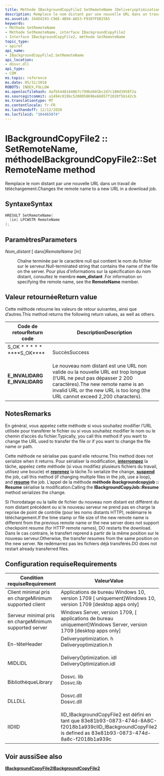 ```yaml
---
title: Méthode IBackgroundCopyFile2 SetRemoteName (Deliveryoptimization. h)
description: Remplace le nom distant par une nouvelle URL dans un travail de téléchargement.
ms.assetid: 344D4193-C96E-4B94-AA53-F9307FEB2565
keywords:
- Méthode SetRemoteName
- Méthode SetRemoteName, interface IBackgroundCopyFile2
- Interface IBackgroundCopyFile2, méthode SetRemoteName
topic_type:
- apiref
api_name:
- IBackgroundCopyFile2.SetRemoteName
api_location:
- dosvc.dll
api_type:
- COM
ms.topic: reference
ms.date: 05/31/2018
ROBOTS: INDEX,FOLLOW
ms.openlocfilehash: 4afb5448144867c799bd401bc2d7c180d3958f2a
ms.sourcegitcommit: a1494c819bc5200050696e66057f1020f5b142cb
ms.translationtype: MT
ms.contentlocale: fr-FR
ms.lasthandoff: 12/12/2020
ms.locfileid: "104465074"
---
```

# <a name="ibackgroundcopyfile2setremotename-method"></a><span data-ttu-id="6d524-106">IBackgroundCopyFile2 :: SetRemoteName, méthode</span><span class="sxs-lookup"><span data-stu-id="6d524-106">IBackgroundCopyFile2::SetRemoteName method</span></span>

<span data-ttu-id="6d524-107">Remplace le nom distant par une nouvelle URL dans un travail de téléchargement.</span><span class="sxs-lookup"><span data-stu-id="6d524-107">Changes the remote name to a new URL in a download job.</span></span>

## <a name="syntax"></a><span data-ttu-id="6d524-108">Syntaxe</span><span class="sxs-lookup"><span data-stu-id="6d524-108">Syntax</span></span>


```C++
HRESULT SetRemoteName(
  [in] LPCWSTR RemoteName
);
```



## <a name="parameters"></a><span data-ttu-id="6d524-109">Paramètres</span><span class="sxs-lookup"><span data-stu-id="6d524-109">Parameters</span></span>

<dl> <dt>

<span data-ttu-id="6d524-110">*Nom_distant* \[ dans\]</span><span class="sxs-lookup"><span data-stu-id="6d524-110">*RemoteName* \[in\]</span></span>
</dt> <dd>

<span data-ttu-id="6d524-111">Chaîne terminée par le caractère null qui contient le nom du fichier sur le serveur.</span><span class="sxs-lookup"><span data-stu-id="6d524-111">Null-terminated string that contains the name of the file on the server.</span></span> <span data-ttu-id="6d524-112">Pour plus d’informations sur la spécification du nom distant, consultez le membre **nom_distant** .</span><span class="sxs-lookup"><span data-stu-id="6d524-112">For information on specifying the remote name, see the **RemoteName** member.</span></span>

</dd> </dl>

## <a name="return-value"></a><span data-ttu-id="6d524-113">Valeur retournée</span><span class="sxs-lookup"><span data-stu-id="6d524-113">Return value</span></span>

<span data-ttu-id="6d524-114">Cette méthode retourne les valeurs de retour suivantes, ainsi que d’autres.</span><span class="sxs-lookup"><span data-stu-id="6d524-114">This method returns the following return values, as well as others.</span></span>



| <span data-ttu-id="6d524-115">Code de retour</span><span class="sxs-lookup"><span data-stu-id="6d524-115">Return code</span></span>                                                                                  | <span data-ttu-id="6d524-116">Description</span><span class="sxs-lookup"><span data-stu-id="6d524-116">Description</span></span>                                                                                                           |
|----------------------------------------------------------------------------------------------|-----------------------------------------------------------------------------------------------------------------------|
| <dl> <span data-ttu-id="6d524-117"><dt>S_OK \* \* \* \* \*</dt></span><span class="sxs-lookup"><span data-stu-id="6d524-117"><dt>\*\*\*\*S_OK\*\*\*\*</dt></span></span> </dl>     | <span data-ttu-id="6d524-118">Succès</span><span class="sxs-lookup"><span data-stu-id="6d524-118">Success</span></span><br/>                                                                                                    |
| <dl> <span data-ttu-id="6d524-119"><dt>**E_INVALIDARG**</dt></span><span class="sxs-lookup"><span data-stu-id="6d524-119"><dt>**E_INVALIDARG**</dt></span></span> </dl> | <span data-ttu-id="6d524-120">Le nouveau nom distant est une URL non valide ou la nouvelle URL est trop longue (l’URL ne peut pas dépasser 2 200 caractères).</span><span class="sxs-lookup"><span data-stu-id="6d524-120">The new remote name is an invalid URL or the new URL is too long (the URL cannot exceed 2,200 characters).</span></span><br/> |



 

## <a name="remarks"></a><span data-ttu-id="6d524-121">Notes</span><span class="sxs-lookup"><span data-stu-id="6d524-121">Remarks</span></span>

<span data-ttu-id="6d524-122">En général, vous appelez cette méthode si vous souhaitez modifier l’URL utilisée pour transférer le fichier ou si vous souhaitez modifier le nom ou le chemin d’accès du fichier.</span><span class="sxs-lookup"><span data-stu-id="6d524-122">Typically, you call this method if you want to change the URL used to transfer the file or if you want to change the file name or path.</span></span>

<span data-ttu-id="6d524-123">Cette méthode ne sérialise pas quand elle retourne.</span><span class="sxs-lookup"><span data-stu-id="6d524-123">This method does not serialize when it returns.</span></span> <span data-ttu-id="6d524-124">Pour sérialiser la modification, [**interrompez**](ibackgroundcopyjob-suspend.md) la tâche, appelez cette méthode (si vous modifiez plusieurs fichiers du travail, utilisez une boucle) et [**reprenez**](ibackgroundcopyjob-resume.md) la tâche.</span><span class="sxs-lookup"><span data-stu-id="6d524-124">To serialize the change, [**suspend**](ibackgroundcopyjob-suspend.md) the job, call this method (if changing multiple files in the job, use a loop), and [**resume**](ibackgroundcopyjob-resume.md) the job.</span></span> <span data-ttu-id="6d524-125">L’appel de la méthode **méthode ibackgroundcopyjob :: Resume** sérialise la modification.</span><span class="sxs-lookup"><span data-stu-id="6d524-125">Calling the **IBackgroundCopyJob::Resume** method serializes the change.</span></span>

<span data-ttu-id="6d524-126">Si l’horodatage ou la taille de fichier du nouveau nom distant est différent du nom distant précédent ou si le nouveau serveur ne prend pas en charge la reprise de point de contrôle (pour les noms distants HTTP), redémarre le téléchargement.</span><span class="sxs-lookup"><span data-stu-id="6d524-126">If the time stamp or file size of the new remote name is different from the previous remote name or the new server does not support checkpoint resume (for HTTP remote names), DO restarts the download.</span></span> <span data-ttu-id="6d524-127">Dans le cas contraire, le transfert reprend à partir de la même position sur le nouveau serveur.</span><span class="sxs-lookup"><span data-stu-id="6d524-127">Otherwise, the transfer resumes from the same position on the new server.</span></span> <span data-ttu-id="6d524-128">Ne redémarrez pas les fichiers déjà transférés.</span><span class="sxs-lookup"><span data-stu-id="6d524-128">DO does not restart already transferred files.</span></span>

## <a name="requirements"></a><span data-ttu-id="6d524-129">Configuration requise</span><span class="sxs-lookup"><span data-stu-id="6d524-129">Requirements</span></span>



| <span data-ttu-id="6d524-130">Condition requise</span><span class="sxs-lookup"><span data-stu-id="6d524-130">Requirement</span></span> | <span data-ttu-id="6d524-131">Valeur</span><span class="sxs-lookup"><span data-stu-id="6d524-131">Value</span></span> |
|-------------------------------------|-----------------------------------------------------------------------------------------------------|
| <span data-ttu-id="6d524-132">Client minimal pris en charge</span><span class="sxs-lookup"><span data-stu-id="6d524-132">Minimum supported client</span></span><br/> | <span data-ttu-id="6d524-133">Applications de bureau Windows 10, version 1709 \[ uniquement\]</span><span class="sxs-lookup"><span data-stu-id="6d524-133">Windows 10, version 1709 \[desktop apps only\]</span></span><br/>                                           |
| <span data-ttu-id="6d524-134">Serveur minimal pris en charge</span><span class="sxs-lookup"><span data-stu-id="6d524-134">Minimum supported server</span></span><br/> | <span data-ttu-id="6d524-135">Windows Server, version 1709, \[ applications de bureau uniquement\]</span><span class="sxs-lookup"><span data-stu-id="6d524-135">Windows Server, version 1709 \[desktop apps only\]</span></span><br/>                                       |
| <span data-ttu-id="6d524-136">En-tête</span><span class="sxs-lookup"><span data-stu-id="6d524-136">Header</span></span><br/>                   | <dl> <span data-ttu-id="6d524-137"><dt>Deliveryoptimization. h</dt></span><span class="sxs-lookup"><span data-stu-id="6d524-137"><dt>Deliveryoptimization.h</dt></span></span> </dl>   |
| <span data-ttu-id="6d524-138">MIDL</span><span class="sxs-lookup"><span data-stu-id="6d524-138">IDL</span></span><br/>                      | <dl> <span data-ttu-id="6d524-139"><dt>DeliveryOptimization. idl</dt></span><span class="sxs-lookup"><span data-stu-id="6d524-139"><dt>DeliveryOptimization.idl</dt></span></span> </dl> |
| <span data-ttu-id="6d524-140">Bibliothèque</span><span class="sxs-lookup"><span data-stu-id="6d524-140">Library</span></span><br/>                  | <dl> <span data-ttu-id="6d524-141"><dt>Dosvc. lib</dt></span><span class="sxs-lookup"><span data-stu-id="6d524-141"><dt>Dosvc.lib</dt></span></span> </dl>                |
| <span data-ttu-id="6d524-142">DLL</span><span class="sxs-lookup"><span data-stu-id="6d524-142">DLL</span></span><br/>                      | <dl> <span data-ttu-id="6d524-143"><dt>Dosvc.dll</dt></span><span class="sxs-lookup"><span data-stu-id="6d524-143"><dt>Dosvc.dll</dt></span></span> </dl>                |
| <span data-ttu-id="6d524-144">IID</span><span class="sxs-lookup"><span data-stu-id="6d524-144">IID</span></span><br/>                      | <span data-ttu-id="6d524-145">IID_IBackgroundCopyFile2 est défini en tant que 83e81b93-0873-474d-8A8C-f2018b1a939c</span><span class="sxs-lookup"><span data-stu-id="6d524-145">IID_IBackgroundCopyFile2 is defined as 83e81b93-0873-474d-8a8c-f2018b1a939c</span></span><br/>             |



## <a name="see-also"></a><span data-ttu-id="6d524-146">Voir aussi</span><span class="sxs-lookup"><span data-stu-id="6d524-146">See also</span></span>

<dl> <dt>

[<span data-ttu-id="6d524-147">**IBackgroundCopyFile2**</span><span class="sxs-lookup"><span data-stu-id="6d524-147">**IBackgroundCopyFile2**</span></span>](ibackgroundcopyfile2.md)
</dt> </dl>

 

 





